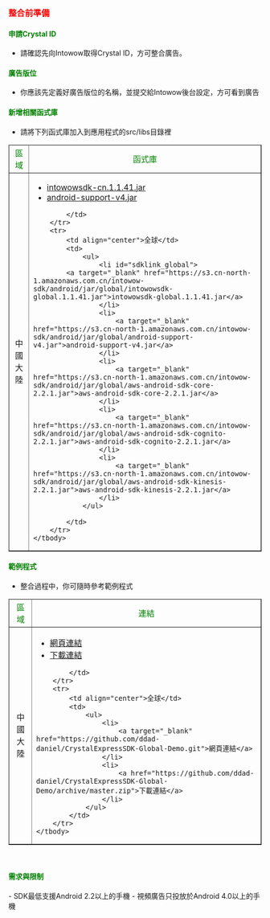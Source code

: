 ﻿﻿<h3 id='before' style='color:red'>整合前準備</h3>

<h4 id='CrystalID' style='color:green'>申請Crystal ID</h4>

- 請確認先向Intowow取得Crystal ID，方可整合廣告。

<h4 id='placement' style='color:green'>廣告版位</h4>

- 你應該先定義好廣告版位的名稱，並提交給Intowow後台設定，方可看到廣告

<h4 id='import' style='color:green'>新增相關函式庫</h4>

- 請將下列函式庫加入到應用程式的src/libs目錄裡
<p/>


<table border="1">
	<thead>
		<tr>
			<td align="center" style='color:green'>區域</td><td align="center" style='color:green'>函式庫</td>
		</tr>
	</thead>
	<tbody>
		<tr>
			<td align="center">中國大陸</td>
			<td>
				<ul>
					<li id="sdklink_cn">
			<a target="_blank" href="https://s3.cn-north-1.amazonaws.com.cn/intowow-sdk/android/jar/cn/intowowsdk-cn.1.1.41.jar">intowowsdk-cn.1.1.41.jar</a>
					</li>
					<li>
						<a target="_blank" href="https://s3.cn-north-1.amazonaws.com.cn/intowow-sdk/android/jar/android-support-v4.jar">android-support-v4.jar</a>
					</li>
				</ul>
				
			</td>
		</tr>
		<tr>
			<td align="center">全球</td>
			<td>
				<ul>
					<li id="sdklink_global">
			<a target="_blank" href="https://s3.cn-north-1.amazonaws.com.cn/intowow-sdk/android/jar/global/intowowsdk-global.1.1.41.jar">intowowsdk-global.1.1.41.jar</a>
					</li>
					<li>
						<a target="_blank" href="https://s3.cn-north-1.amazonaws.com.cn/intowow-sdk/android/jar/global/android-support-v4.jar">android-support-v4.jar</a>
					</li>
					<li>
						<a target="_blank" href="https://s3.cn-north-1.amazonaws.com.cn/intowow-sdk/android/jar/global/aws-android-sdk-core-2.2.1.jar">aws-android-sdk-core-2.2.1.jar</a>
					</li>
					<li>
						<a target="_blank" href="https://s3.cn-north-1.amazonaws.com.cn/intowow-sdk/android/jar/global/aws-android-sdk-cognito-2.2.1.jar">aws-android-sdk-cognito-2.2.1.jar</a>
					</li>
					<li>
						<a target="_blank" href="https://s3.cn-north-1.amazonaws.com.cn/intowow-sdk/android/jar/global/aws-android-sdk-kinesis-2.2.1.jar">aws-android-sdk-kinesis-2.2.1.jar</a>
					</li>
				</ul>
				
			</td>
		</tr>
	</tbody>
</table>
<p/>

	
<h4 id='import' style='color:green'>範例程式</h4>

- 整合過程中，你可隨時參考範例程式
<p/>


<table border="1">
	<thead>
		<tr>
			<td align="center" style='color:green'>區域</td><td align="center" style='color:green'>連結</td>
		</tr>
	</thead>
	<tbody>
		<tr>
			<td align="center">中國大陸</td>
			<td>
				<ul>
					<li>
						<a target="_blank" href="https://github.com/ddad-daniel/CrystalExpressSDK-CN-Demo.git">網頁連結</a>
					</li>
					<li>
						<a href="https://github.com/ddad-daniel/CrystalExpressSDK-CN-Demo/archive/master.zip">下載連結</a>
					</li>
				</ul>
				
			</td>
		</tr>
		<tr>
			<td align="center">全球</td>
			<td>
				<ul>
					<li>
						<a target="_blank" href="https://github.com/ddad-daniel/CrystalExpressSDK-Global-Demo.git">網頁連結</a>
					</li>
					<li>
						<a href="https://github.com/ddad-daniel/CrystalExpressSDK-Global-Demo/archive/master.zip">下載連結</a>
					</li>
				</ul>
			</td>
		</tr>
	</tbody>
</table>
<p/>



<br/>


<h4 id='import' style='color:green'>需求與限制</h4>
- SDK最低支援Android 2.2以上的手機
- 視頻廣告只投放於Android 4.0以上的手機
